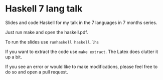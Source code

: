 Haskell 7 lang talk
===================

Slides and code Haskell for my talk in the 7 languages in 7 months series.

Just run make and open the haskell.pdf.

To run the slides use `runhaskell haskell.lhs`

If you want to extract the code use `make extract`. The Latex does clutter it up a bit.

If you see an error or would like to make modifications, please feel free to do so and open a pull request.
